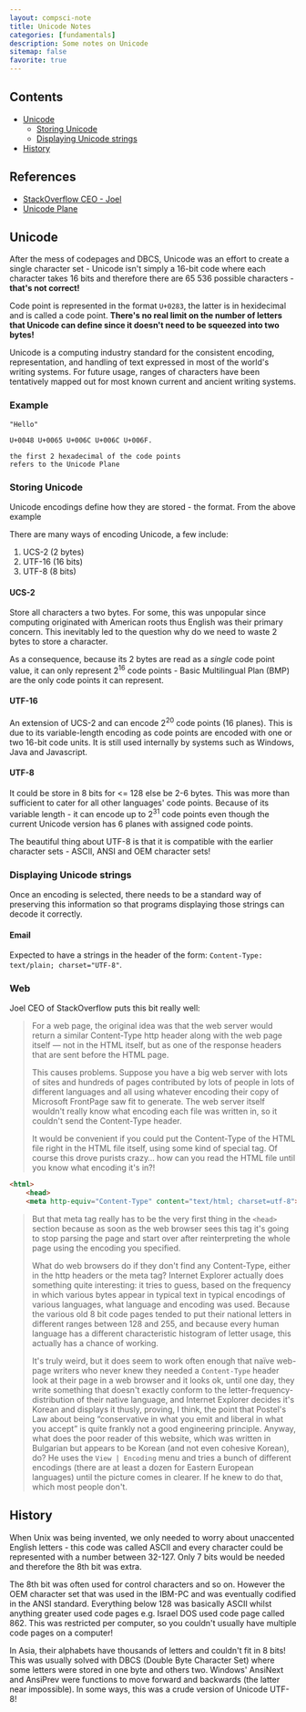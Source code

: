 ```yaml
---
layout: compsci-note
title: Unicode Notes
categories: [fundamentals]
description: Some notes on Unicode
sitemap: false
favorite: true
---
```


## Contents

* [Unicode](#unicode)
  * [Storing Unicode](#storing-unicode)
  * [Displaying Unicode strings](#displaying-unicode-strings)
* [History](#history)

## References

* [StackOverflow CEO - Joel](https://www.joelonsoftware.com/2003/10/08/the-absolute-minimum-every-software-developer-absolutely-positively-must-know-about-unicode-and-character-sets-no-excuses/)
* [Unicode Plane](https://en.wikipedia.org/wiki/Plane_(Unicode))

## Unicode

After the mess of codepages and DBCS, Unicode was an effort to create a single character set - Unicode isn't simply a 16-bit code where each character takes 16 bits and therefore there are 65 536 possible characters - **that's not correct!**

Code point is represented in the format `U+0283`, the latter is in hexidecimal and is called a code point. **There's no real limit on the number of letters that Unicode can define since it doesn't need to be squeezed into two bytes!**

Unicode is a computing industry standard for the consistent encoding, representation, and handling of text expressed in most of the world's writing systems. For future usage, ranges of characters have been tentatively mapped out for most known current and ancient writing systems.

### Example

```text
"Hello"

U+0048 U+0065 U+006C U+006C U+006F.

the first 2 hexadecimal of the code points
refers to the Unicode Plane
```

### Storing Unicode

Unicode encodings define how they are stored - the format. From the above example

There are many ways of encoding Unicode, a few include:

1. UCS-2 (2 bytes)
2. UTF-16 (16 bits)
3. UTF-8 (8 bits)

#### UCS-2

Store all characters a two bytes. For some, this was unpopular since computing originated with American roots thus English was their primary concern. This inevitably led to the question why do we need to waste 2 bytes to store a character.

As a consequence, because its 2 bytes are read as a *single* code point value, it can only represent 2<sup>16</sup> code points - Basic Multilingual Plan (BMP) are the only code points it can represent.

#### UTF-16

An extension of UCS-2 and can encode 2<sup>20</sup> code points (16 planes). This is due to its variable-length encoding as code points are encoded with one or two 16-bit code units. It is still used internally by systems such as Windows, Java and Javascript.

#### UTF-8

It could be store in 8 bits for <= 128 else be 2-6 bytes. This was more than sufficient to cater for all other languages' code points. Because of its variable length - it can encode up to 2<sup>31</sup> code points even though the current Unicode version has 6 planes with assigned code points.

The beautiful thing about UTF-8 is that it is compatible with the earlier character sets - ASCII, ANSI and OEM character sets!

### Displaying Unicode strings

Once an encoding is selected, there needs to be  a standard way of preserving this information so that programs displaying those strings can decode it correctly.

#### Email

Expected to have a strings in the header of the form: `Content-Type: text/plain; charset="UTF-8"`.

### Web

Joel CEO of StackOverflow puts this bit really well:

>For a web page, the original idea was that the web server would return a similar Content-Type http header along with the web page itself — not in the HTML itself, but as one of the response headers that are sent before the HTML page.
>
>This causes problems. Suppose you have a big web server with lots of sites and hundreds of pages contributed by lots of people in lots of different languages and all using whatever encoding their copy of Microsoft FrontPage saw fit to generate. The web server itself wouldn't really know what encoding each file was written in, so it couldn't send the Content-Type header.
>
>It would be convenient if you could put the Content-Type of the HTML file right in the HTML file itself, using some kind of special tag. Of course this drove purists crazy… how can you read the HTML file until you know what encoding it's in?!

```html
<html>
    <head>
    <meta http-equiv="Content-Type" content="text/html; charset=utf-8">
```

>But that meta tag really has to be the very first thing in the `<head>` section because as soon as the web browser sees this tag it's going to stop parsing the page and start over after reinterpreting the whole page using the encoding you specified.
>
>What do web browsers do if they don't find any Content-Type, either in the http headers or the meta tag? Internet Explorer actually does something quite interesting: it tries to guess, based on the frequency in which various bytes appear in typical text in typical encodings of various languages, what language and encoding was used. Because the various old 8 bit code pages tended to put their national letters in different ranges between 128 and 255, and because every human language has a different characteristic histogram of letter usage, this actually has a chance of working.
>
>It's truly weird, but it does seem to work often enough that naïve web-page writers who never knew they needed a `Content-Type` header look at their page in a web browser and it looks ok, until one day, they write something that doesn't exactly conform to the letter-frequency-distribution of their native language, and Internet Explorer decides it's Korean and displays it thusly, proving, I think, the point that Postel's Law about being “conservative in what you emit and liberal in what you accept” is quite frankly not a good engineering principle. Anyway, what does the poor reader of this website, which was written in Bulgarian but appears to be Korean (and not even cohesive Korean), do? He uses the `View | Encoding` menu and tries a bunch of different encodings (there are at least a dozen for Eastern European languages) until the picture comes in clearer. If he knew to do that, which most people don't.

## History

When Unix was being invented, we only needed to worry about unaccented English letters - this code was called ASCII and every character could be represented with a number between 32-127. Only 7 bits would be needed and therefore the 8th bit was extra.

The 8th bit was often used for control characters and so on. However the OEM character set that was used in the IBM-PC and was eventually codified in the ANSI standard. Everything below 128 was basically ASCII whilst anything greater used code pages e.g. Israel DOS used code page called 862. This was restricted per computer, so you couldn't usually have multiple code pages on a computer!

In Asia, their alphabets have thousands of letters and couldn't fit in 8 bits! This was usually solved with DBCS (Double Byte Character Set) where some letters were stored in one byte and others two. Windows' AnsiNext and AnsiPrev were functions to move forward and backwards (the latter near impossible). In some ways, this was a crude version of Unicode UTF-8!
